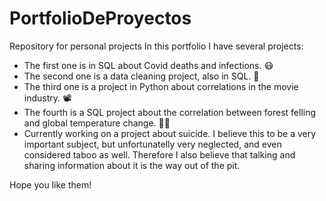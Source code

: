 # PortfolioDeProyectos
Repository for personal projects
In this portfolio I have several projects: 
- The first one is in SQL about Covid deaths and infections. 😷
- The second one is a data cleaning project, also in SQL. 🧹
- The third one is a project in Python about correlations in the movie industry. 📽
- The fourth is a SQL project about the correlation between forest felling and global temperature change. 🌳🌲
- Currently working on a project about suicide. I believe this to be a very important subject, but unfortunatelly very neglected, and even considered taboo as well.
Therefore I also believe that talking and sharing information about it is the way out of the pit.

Hope you like them! 
